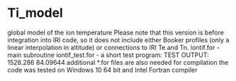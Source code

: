 # Ti_model
global model of the ion temperature
Please note that this version is before integration into IRI code, so it does not include either Booker profiles (only a linear interpolation in altitude) or connections to IRI Te and Tn.
iontif.for - main subroutine
iontif_test.for - a short test program: TEST OUTPUT:    1528.286       84.09644 
additional *.for files are also needed for compilation
the code was tested on Windows 10 64 bit and Intel Fortran compiler
